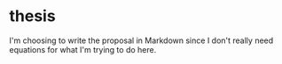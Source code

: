 # thesis

I'm choosing to write the proposal in Markdown since I don't really need
equations for what I'm trying to do here.
